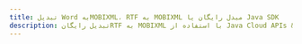 ---title: تبدیل Word بهMOBIXML، RTF به MOBIXML مبدل رایگان یا Java SDKdescription: تبدیل رایگانRTF به MOBIXML با استفاده از Java Cloud APIs & SDK. همچنین اسناد Microsoft Word و OpenOffice را در Cloud ایجاد، ویرایش و رندر کنید.---